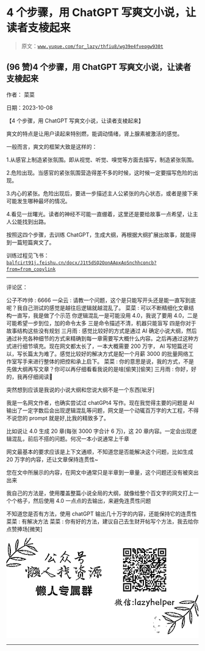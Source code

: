 # 4 个步骤，用 ChatGPT 写爽文小说，让读者支棱起来

> 原文：[`www.yuque.com/for_lazy/thfiu8/wg39e4fveqgw930t`](https://www.yuque.com/for_lazy/thfiu8/wg39e4fveqgw930t)

## (96 赞)4 个步骤，用 ChatGPT 写爽文小说，让读者支棱起来

作者： 菜菜

日期：2023-10-08

【4 个步骤，用 ChatGPT 写爽文小说，让读者支棱起来】

爽文的特点是让用户读起来特别燃，能调动情绪，肾上腺素被激活的感觉。

一般而言，爽文的框架大致是这样的：

1.从感官上制造紧张氛围。即从视觉、听觉、嗅觉等方面去描写，制造紧张氛围。

2.危险出现。当感官的紧张氛围营造得差不多的时候，这时候一定要描写危险的出现。

3.内心的紧张。危险出现后，要进一步描述主人公紧张的内心状态，或者是接下来可能发生哪种最坏的情况。

4.看见一丝曙光。读者的神经不可能一直绷着，这里还是要给故事一点希望，让主人公能找到出路。

按照这四个步骤，去训练 ChatGPT，生成大纲，再根据大纲扩展出故事，就能得到一篇短篇爽文了。

训练过程见飞书：[`balfcirt91j.feishu.cn/docx/J1t5dSQ2OonAApxAoSnchhconcb?from=from_copylink`](https://balfcirt91j.feishu.cn/docx/J1t5dSQ2OonAApxAoSnchhconcb?from=from_copylink)

* * *

评论区：

公子不咋帅 : 6666
一朵云 : 请教一个问题，这个是只能写开头还是能一直写到底呢？我自己测试的感觉是越往后逻辑就越混乱了。
菜菜 : 可以不断精细化文章结构一直写，我是做了个示范
你逻辑混乱一是可能没用 4.0，我说了要用 4.0，二是可能希望一步到位，加的命令太多
三是命令描述不清，机器只能盲写
四是你对于故事结构这些没有规划
三月雨 : 感觉比较好的方式是通过 AI 确定小说大纲，然后通过补充各种细节的方式来精确到每一章需要写大概什么内容。之后再通过这种方式进行细节填充。现在网文都太长了，一本大概需要 200 万字， AI 写短篇还可以，写长篇太为难了。感觉比较好的解决方式是配一个月薪 3000 的批量网络工作室写手来进行整体的把控和承上启下。
菜菜 : 你的意思是说，我的方式，不是先做大纲再写文章？你可以再仔细看看我说的是啥[偷笑][偷笑]
三月雨 : 你好，好的，我再仔细阅读📖

突然想到应该是我说的小说大纲和您说大纲不是一个东西[呲牙]

我是一名网文作者，也确实尝试过 chatGPt4 写作。现在我觉得主要的问题是 AI 输出了一定字数后会出现逻辑混乱等问题，网文是一个动辄百万字的大工程，不得不说您的 prompt 就是好,比我的精致多了。

比如说让 4.0 生成 20 章(每张 3000 字合计 6 万)，这 20 章内容。一定会出现逻辑混乱，前后不搭的问题。何况一本小说通常上千章

网文最基本的要求应该是上下文通顺，不知道您是否能解决这个问题，比如生成 20 万字的内容，还让文章保持连贯性~

您在文中所展示的内容，在网文中通常只是半章到一章量，这个问题还没有被突出出来

我自己的方法是，使用覆盖整篇小说全局的大纲，就像给整个百文字的网文打上一个个格子，然后使用 4.0 一点点的去输出，来避免连贯性问题

不知道您是否有方法，使用 chatGPT 输出几十万字的内容，还能保持它的连贯性
菜菜 : 有解决方法
菜菜 : 你有好的方法，建议自己去生财开帖写个方法，我去给你点赞捧场[微笑]

![](img/1c37d505930596d12a88ab23e11aa07a.png)

* * *